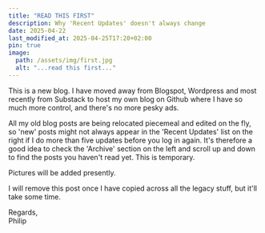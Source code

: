 ```yaml
---
title: "READ THIS FIRST"
description: Why 'Recent Updates' doesn't always change
date: 2025-04-22
last_modified_at: 2025-04-25T17:20+02:00
pin: true
image:
  path: /assets/img/first.jpg
  alt: "...read this first..."
---
```


This is a new blog. I have moved away from Blogspot, Wordpress and most recently from Substack to host my own blog on Github where I have so much more control, and there's no more pesky ads.

All my old blog posts are being relocated piecemeal and edited on the fly, so 'new' posts might not always appear in the 'Recent Updates' list on the right if I do more than five updates before you log in again. It's therefore a good idea to check the 'Archive' section on the left and scroll up and down to find the posts you haven't read yet. This is temporary.

Pictures will be added presently.

I will remove this post once I have copied across all the legacy stuff, but it'll take some time.

Regards,  
Philip
